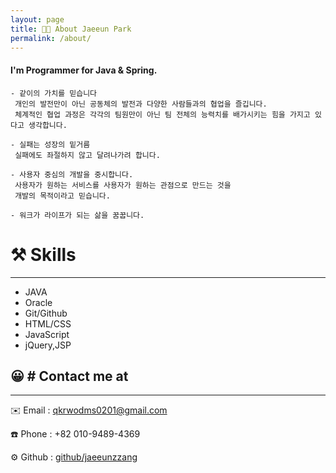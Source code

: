 ```yaml
---
layout: page
title: 👩‍💻 About Jaeeun Park
permalink: /about/
---
```


#### I'm Programmer for Java & Spring.

```
- 같이의 가치를 믿습니다
 개인의 발전만이 아닌 공동체의 발전과 다양한 사람들과의 협업을 즐깁니다.
 체계적인 협업 과정은 각각의 팀원만이 아닌 팀 전체의 능력치를 배가시키는 힘을 가지고 있다고 생각합니다.

- 실패는 성장의 밑거름
 실패에도 좌절하지 않고 달려나가려 합니다.

- 사용자 중심의 개발을 중시합니다.
 사용자가 원하는 서비스를 사용자가 원하는 관점으로 만드는 것을
 개발의 목적이라고 믿습니다.

- 워크가 라이프가 되는 삶을 꿈꿉니다.
```

# ⚒ Skills

---

- JAVA
- Oracle
- Git/Github
- HTML/CSS
- JavaScript
- jQuery,JSP

## 😀 # Contact me at

---

✉️ Email : qkrwodms0201@gmail.com

☎️ Phone : +82 010-9489-4369

⚙️ Github : [github/jaeeunzzang](https://github.com/jaeeunzzang)
